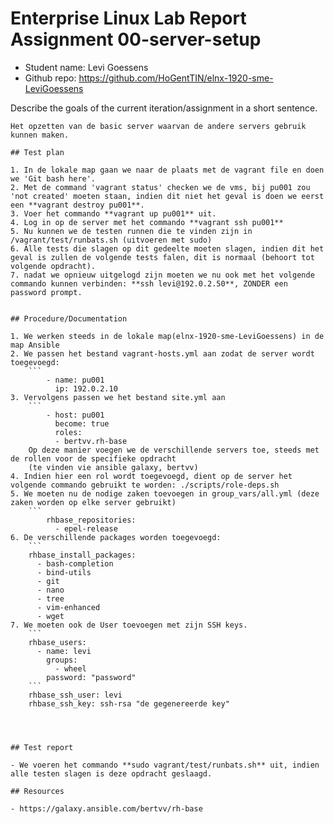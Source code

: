 # Enterprise Linux Lab Report Assignment 00-server-setup

- Student name: Levi Goessens
- Github repo: <https://github.com/HoGentTIN/elnx-1920-sme-LeviGoessens>

Describe the goals of the current iteration/assignment in a short sentence.
```
Het opzetten van de basic server waarvan de andere servers gebruik kunnen maken.

## Test plan

1. In de lokale map gaan we naar de plaats met de vagrant file en doen we 'Git bash here'.
2. Met de command 'vagrant status' checken we de vms, bij pu001 zou 'not created' moeten staan, indien dit niet het geval is doen we eerst een **vagrant destroy pu001**.
3. Voer het commando **vagrant up pu001** uit.
4. Log in op de server met het commando **vagrant ssh pu001**
5. Nu kunnen we de testen runnen die te vinden zijn in /vagrant/test/runbats.sh (uitvoeren met sudo)
6. Alle tests die slagen op dit gedeelte moeten slagen, indien dit het geval is zullen de volgende tests falen, dit is normaal (behoort tot volgende opdracht).
7. nadat we opnieuw uitgelogd zijn moeten we nu ook met het volgende commando kunnen verbinden: **ssh levi@192.0.2.50**, ZONDER een password prompt.


## Procedure/Documentation

1. We werken steeds in de lokale map(elnx-1920-sme-LeviGoessens) in de map Ansible
2. We passen het bestand vagrant-hosts.yml aan zodat de server wordt toegevoegd:
    ```
        - name: pu001
          ip: 192.0.2.10
3. Vervolgens passen we het bestand site.yml aan
    ```
        - host: pu001
          become: true
          roles: 
          - bertvv.rh-base
    Op deze manier voegen we de verschillende servers toe, steeds met de rollen voor de specifieke opdracht 
    (te vinden vie ansible galaxy, bertvv)
4. Indien hier een rol wordt toegevoegd, dient op de server het volgende commando gebruikt te worden: ./scripts/role-deps.sh
5. We moeten nu de nodige zaken toevoegen in group_vars/all.yml (deze zaken worden op elke server gebruikt)
    ```
        rhbase_repositories:
          - epel-release
6. De verschillende packages worden toegevoegd: 
    ```
    rhbase_install_packages:
      - bash-completion
      - bind-utils
      - git
      - nano
      - tree
      - vim-enhanced
      - wget
7. We moeten ook de User toevoegen met zijn SSH keys.
    ```
    rhbase_users:
      - name: levi
        groups:
          - wheel
        password: "password"
    ```
    rhbase_ssh_user: levi
    rhbase_ssh_key: ssh-rsa "de gegenereerde key"




## Test report

- We voeren het commando **sudo vagrant/test/runbats.sh** uit, indien alle testen slagen is deze opdracht geslaagd.

## Resources

- https://galaxy.ansible.com/bertvv/rh-base
